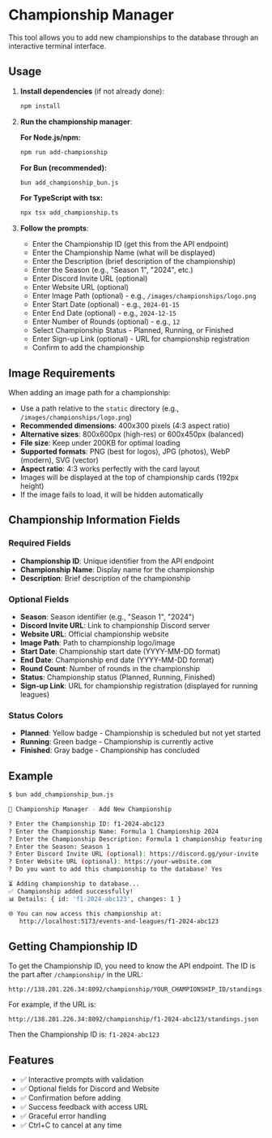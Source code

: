 # Championship Manager

This tool allows you to add new championships to the database through an interactive terminal interface.

## Usage

1. **Install dependencies** (if not already done):
   ```bash
   npm install
   ```

2. **Run the championship manager**:

   **For Node.js/npm:**
   ```bash
   npm run add-championship
   ```
   
   **For Bun (recommended):**
   ```bash
   bun add_championship_bun.js
   ```
   
   **For TypeScript with tsx:**
   ```bash
   npx tsx add_championship.ts
   ```

3. **Follow the prompts**:
   - Enter the Championship ID (get this from the API endpoint)
   - Enter the Championship Name (what will be displayed)
   - Enter the Description (brief description of the championship)
   - Enter the Season (e.g., "Season 1", "2024", etc.)
   - Enter Discord Invite URL (optional)
   - Enter Website URL (optional)
   - Enter Image Path (optional) - e.g., `/images/championships/logo.png`
   - Enter Start Date (optional) - e.g., `2024-01-15`
   - Enter End Date (optional) - e.g., `2024-12-15`
   - Enter Number of Rounds (optional) - e.g., `12`
   - Select Championship Status - Planned, Running, or Finished
   - Enter Sign-up Link (optional) - URL for championship registration
   - Confirm to add the championship

## Image Requirements

When adding an image path for a championship:
- Use a path relative to the `static` directory (e.g., `/images/championships/logo.png`)
- **Recommended dimensions**: 400x300 pixels (4:3 aspect ratio)
- **Alternative sizes**: 800x600px (high-res) or 600x450px (balanced)
- **File size**: Keep under 200KB for optimal loading
- **Supported formats**: PNG (best for logos), JPG (photos), WebP (modern), SVG (vector)
- **Aspect ratio**: 4:3 works perfectly with the card layout
- Images will be displayed at the top of championship cards (192px height)
- If the image fails to load, it will be hidden automatically

## Championship Information Fields

### Required Fields
- **Championship ID**: Unique identifier from the API endpoint
- **Championship Name**: Display name for the championship
- **Description**: Brief description of the championship

### Optional Fields
- **Season**: Season identifier (e.g., "Season 1", "2024")
- **Discord Invite URL**: Link to championship Discord server
- **Website URL**: Official championship website
- **Image Path**: Path to championship logo/image
- **Start Date**: Championship start date (YYYY-MM-DD format)
- **End Date**: Championship end date (YYYY-MM-DD format)
- **Round Count**: Number of rounds in the championship
- **Status**: Championship status (Planned, Running, Finished)
- **Sign-up Link**: URL for championship registration (displayed for running leagues)

### Status Colors
- **Planned**: Yellow badge - Championship is scheduled but not yet started
- **Running**: Green badge - Championship is currently active
- **Finished**: Gray badge - Championship has concluded

## Example

```bash
$ bun add_championship_bun.js

🏁 Championship Manager - Add New Championship

? Enter the Championship ID: f1-2024-abc123
? Enter the Championship Name: Formula 1 Championship 2024
? Enter the Championship Description: Formula 1 championship featuring modern F1 cars
? Enter the Season: Season 1
? Enter Discord Invite URL (optional): https://discord.gg/your-invite
? Enter Website URL (optional): https://your-website.com
? Do you want to add this championship to the database? Yes

⏳ Adding championship to database...
✅ Championship added successfully!
📊 Details: { id: 'f1-2024-abc123', changes: 1 }

🌐 You can now access this championship at:
   http://localhost:5173/events-and-leagues/f1-2024-abc123
```

## Getting Championship ID

To get the Championship ID, you need to know the API endpoint. The ID is the part after `/championship/` in the URL:

```
http://138.201.226.34:8092/championship/YOUR_CHAMPIONSHIP_ID/standings.json
```

For example, if the URL is:
```
http://138.201.226.34:8092/championship/f1-2024-abc123/standings.json
```

Then the Championship ID is: `f1-2024-abc123`

## Features

- ✅ Interactive prompts with validation
- ✅ Optional fields for Discord and Website
- ✅ Confirmation before adding
- ✅ Success feedback with access URL
- ✅ Graceful error handling
- ✅ Ctrl+C to cancel at any time

